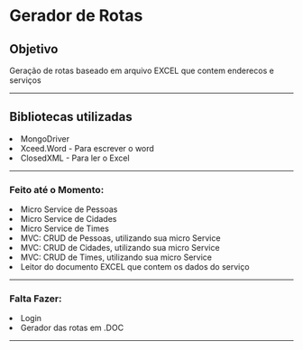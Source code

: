<h1>
  Gerador de Rotas
  </h1>
  
  <h2>Objetivo</h2>
  <p>Geração de rotas baseado em arquivo EXCEL que contem enderecos e serviços</p>
  
  <hr>
 
  <h2>Bibliotecas utilizadas</h2>
  
  <li>
    MongoDriver
  <li>
    Xceed.Word - Para escrever o word
  <li>
    ClosedXML - Para ler o Excel
  
  <hr> 
    
  <h3>
    Feito até o Momento:
  </h3>

  <li>
    Micro Service de Pessoas
  <li>
    Micro Service de Cidades
  <li>
    Micro Service de Times
  <li>
    MVC: CRUD de Pessoas, utilizando sua micro Service
  <li>
    MVC: CRUD de Cidades, utilizando sua micro Service
  <li>
    MVC: CRUD de Times, utilizando sua micro Service
  <li>
    Leitor do documento EXCEL que contem os dados do serviço
  <hr>
    
  <h3>
      Falta Fazer:
    </h3>

  <li>
    Login
  <li>
    Gerador das rotas em .DOC
  <hr>
    

